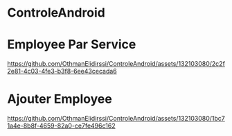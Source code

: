 # ControleAndroid

# Employee Par Service
https://github.com/OthmanElidirssi/ControleAndroid/assets/132103080/2c2f2e81-4c03-4fe3-b3f8-6ee43cecada6
# Ajouter Employee
https://github.com/OthmanElidirssi/ControleAndroid/assets/132103080/1bc71a4e-8b8f-4659-82a0-ce7fe496c162



